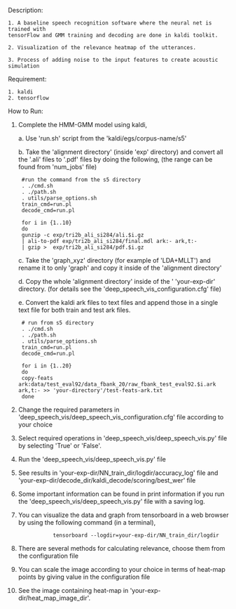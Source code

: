 Description:

    1. A baseline speech recognition software where the neural net is trained with 
    tensorFlow and GMM training and decoding are done in kaldi toolkit.

    2. Visualization of the relevance heatmap of the utterances.
    
    3. Process of adding noise to the input features to create acoustic simulation


Requirement:

    1. kaldi
    2. tensorflow


How to Run:

1. Complete the HMM-GMM model using kaldi,

	a. Use 'run.sh' script from the 'kaldi/egs/corpus-name/s5'

	b. Take the 'alignment directory' (inside 'exp' directory) and convert all 
	the '.ali' files to '.pdf' files by doing the following,
   	(the range can be found from 'num_jobs' file)

        #run the command from the s5 directory
        . ./cmd.sh
        . ./path.sh
        . utils/parse_options.sh
        train_cmd=run.pl
        decode_cmd=run.pl

        for i in {1..10}
        do
        gunzip -c exp/tri2b_ali_si284/ali.$i.gz 
        | ali-to-pdf exp/tri2b_ali_si284/final.mdl ark:- ark,t:- 
        | gzip >  exp/tri2b_ali_si284/pdf.$i.gz

	c. Take the 'graph_xyz' directory (for example of 'LDA+MLLT') and rename it 
	   to only 'graph' and copy it inside of the 'alignment directory'

	d. Copy the whole 'alignment directory' inside of the 
	   ' 'your-exp-dir' directory. 
	   (for details see the 'deep_speech_vis_configuration.cfg' file)
	   
	e. Convert the kaldi ark files to text files and append those in a single 
	   text file for both train and test ark files.
	   
	   
        # run from s5 directory
        . ./cmd.sh
        . ./path.sh
        . utils/parse_options.sh
        train_cmd=run.pl
        decode_cmd=run.pl
        
        for i in {1..20}
        do
        copy-feats ark:data/test_eval92/data_fbank_20/raw_fbank_test_eval92.$i.ark ark,t:- >> 'your-directory'/test-feats-ark.txt
        done


2. Change the required parameters in 'deep_speech_vis/deep_speech_vis_configuration.cfg' file 
   according to your choice

3. Select required operations in 'deep_speech_vis/deep_speech_vis.py' file by selecting 'True' or 
   'False'.

4. Run the 'deep_speech_vis/deep_speech_vis.py' file

5. See results in 'your-exp-dir/NN_train_dir/logdir/accuracy_log' file 
   and 
   'your-exp-dir/decode_dir/kaldi_decode/scoring/best_wer' file

6. Some important information can be found in print information if you run the
   'deep_speech_vis/deep_speech_vis.py' file with a saving log.

7. You can visualize the data and graph from tensorboard in a web browser by 
   using the following command (in a terminal),

                  tensorboard --logdir=your-exp-dir/NN_train_dir/logdir
8. There are several methods for calculating relevance, choose them from the configuration file

9. You can scale the image according to your choice in terms of heat-map points by giving
   value in the configuration file

10. See the image containing heat-map in 'your-exp-dir/heat_map_image_dir'.
